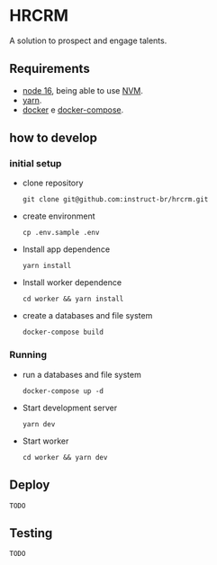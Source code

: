 # HRCRM
A solution to prospect and engage talents.
## Requirements

  - [node 16](https://nodejs.org/en/),  being able to use [NVM](https://github.com/nvm-sh/nvm).
  - [yarn](https://yarnpkg.com/getting-started/install).
  - [docker](https://docs.docker.com/engine/install/) e [docker-compose](https://docs.docker.com/compose/install/).
## how to develop
### initial setup
- clone repository
    ```
    git clone git@github.com:instruct-br/hrcrm.git
    ```
- create environment
	```
	cp .env.sample .env
	```
- Install app dependence
	```
	yarn install
	```
- Install worker dependence
	```
	cd worker && yarn install
	```
- create a databases and file system
	```
	docker-compose build
	```
### Running
- run a databases and file system
	```
	docker-compose up -d
	```
- Start development server
	```
	yarn dev
	```
- Start worker
	```
	cd worker && yarn dev
	```
## Deploy
	TODO
## Testing
	TODO

